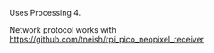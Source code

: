 Uses Processing 4.

Network protocol works with https://github.com/tneish/rpi_pico_neopixel_receiver
